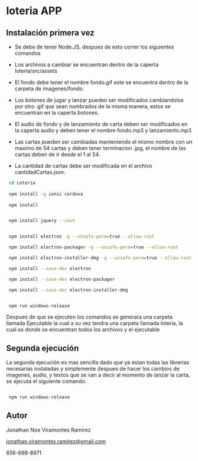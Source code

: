 # loteria APP

## Instalación primera vez

* Se debe de tener Node.JS, despues de esto correr los siguientes comandos

* Los archivos a cambiar se encuentran dentro de la caperta loteria/src/assets

* El fondo debe tener el nombre fondo.gif este se encuentra dentro de la carpeta de imagenes/fondo.

* Los botones de jugar y lanzar pueden ser modificados cambiandolos por otro .gif que sean nombrados de la misma manera, estos se encuentran en la caperta botones.

* El audio de fondo y de lanzamiento de carta deben ser modificados en la caperta audio y deben tener el nombre fondo.mp3 y lanzamiento.mp3

* Las cartas pueden ser cambiadas manteniendo el mismo nombre con un maximo de 54 cartas y deben tener terminacion .jpg, el nombre de las cartas deben de ir desde el 1 al 54.

*  La cantidad de cartas debe ser modificada en el archivo cantidadCartas.json.



```bash
 cd Loteria
 
 npm install -g ionic cordova
 
 npm install

```
```bash

 npm install jquery --save

```
```bash

 npm install electron -g --unsafe-perm=true --allow-root

 npm install electron-packager -g --unsafe-perm=true --allow-root

 npm install electron-installer-dmg -g --unsafe-perm=true --allow-root

```

```bash
 npm install --save-dev electron

 npm install --save-dev electron-packager

 npm install --save-dev electron-installer-dmg
```

```bash

 npm run windows-release

```

Despues de que se ejecuten los comandos se generara una carpeta llamada Ejecutable la cual a su vez tendra una carpeta llamada loteria, la cual es donde se encuentran todos los archivos y el ejecutable

## Segunda ejecución 

La segunda ejecución es mas sencilla dado que ya estan todas las librerias necesarias instaladas y simplemente despues de hacer los cambios de imagenes, audio, y textos que se van a decir al momento de lanzar la carta, se ejecuta el siguiente comando.

```bash

 npm run windows-release

```

## Autor

Jonathan Noe Viramontes Ramirez

jonathan.viramontes.ramirez@gmail.com

656-698-8971